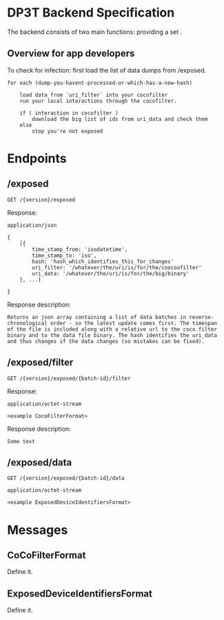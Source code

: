 # DP3T Backend Specification

The backend consists of two main functions: providing a set <blabla short explaination in simple english or for simple english people>.


## Overview for app developers

To check for infection: first load the list of data dumps from /exposed.

	for each (dump-you-havent-processed-or-which-has-a-new-hash)

		load data from `uri_filter` into your cocofilter
		run your local interactions through the cocofilter.

		if ( interaction in cocofilter )
			download the big list of ids from uri_data and check them
		else
			stop you're not exposed

# Endpoints

## /exposed

	GET /{version}/exposed

Response:

	application/json

	{
		[{
			time_stamp_from: 'isodatetime',
			time_stamp_to: 'iso',
			hash: 'hash_which_identifies_this_for_changes'
			uri_filter: '/whatever/the/uri/is/for/the/coocoofilter'
			uri_data: '/whatever/the/uri/is/for/the/big/binary'
		}, ...]

	}

Response description:

	Returns an json array containing a list of data batches in reverse-chronological order - so the latest update comes first. The timespan of the file is included along with a relative url to the coco filter binary and to the data file binary. The hash identifies the uri_data and thus changes if the data changes (so mistakes can be fixed).


## /exposed/filter

	GET /{version}/exposed/{batch-id}/filter

Response:

	application/octet-stream

	<example CocoFilterFormat>

Response description:

	Some text


## /exposed/data

	GET /{version}/exposed/{batch-id}/data

	application/octet-stream

	<example ExposedDeviceIdentifiersFormat>


# Messages

## CoCoFilterFormat

Define it.

## ExposedDeviceIdentifiersFormat

Define it.


